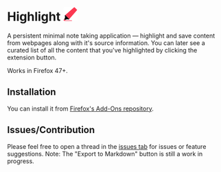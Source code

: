 # Highlight ![](icons/marker-32.png)

A persistent minimal note taking application — highlight and save content from webpages along with it's source information. You can later see a curated list of all the content that you've highlighted by clicking the extension button.

Works in Firefox 47+.

## Installation

You can install it from [Firefox's Add-Ons repository](https://addons.mozilla.org/en-US/firefox/addon/highlight-for-firefox/). 

## Issues/Contribution

Please feel free to open a thread in the [issues tab](https://github.com/bashhike/highlight/issues) for issues or feature suggestions. 
Note: The "Export to Markdown" button is still a work in progress. 

